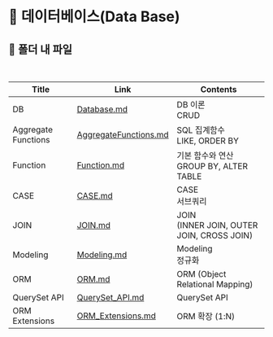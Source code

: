 # 📜 데이터베이스(Data Base)



## 🛒 폴더 내 파일

<br/>

| Title               | Link                                             | Contents                                       |
| ------------------- | ------------------------------------------------ | ---------------------------------------------- |
| DB                  | [Database.md](./Database.md)                     | DB 이론<br />CRUD                              |
| Aggregate Functions | [AggregateFunctions.md](./AggregateFunctions.md) | SQL 집계함수<br />LIKE, ORDER BY               |
| Function            | [Function.md](./Function.md)                     | 기본 함수와 연산<br />GROUP BY, ALTER TABLE    |
| CASE                | [CASE.md](./CASE.md)                             | CASE<br />서브쿼리                             |
| JOIN                | [JOIN.md](./JOIN.md)                             | JOIN<br />(INNER JOIN, OUTER JOIN, CROSS JOIN) |
| Modeling            | [Modeling.md](./Modeling.md)                     | Modeling<br />정규화                           |
| ORM                 | [ORM.md](./ORM.md)                               | ORM (Object Relational Mapping)                |
| QuerySet API        | [QuerySet_API.md](./QuerySet_API.md)             | QuerySet API                                   |
| ORM Extensions      | [ORM_Extensions.md](./ORM_Extensions.md)         | ORM 확장 (1:N)                                 |
